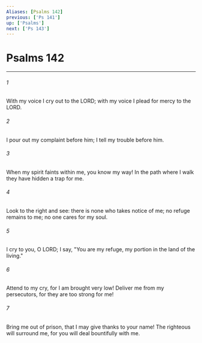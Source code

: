 ```yaml
---
Aliases: [Psalms 142]
previous: ['Ps 141']
up: ['Psalms']
next: ['Ps 143']
---
```

# Psalms 142

***

 

###### 1 
With my voice I cry out to the LORD; 
 with my voice I plead for mercy to the LORD. 
 
 

###### 2 
I pour out my complaint before him; 
 I tell my trouble before him.
 
 

###### 3 
When my spirit faints within me, 
 you know my way! 
 In the path where I walk 
 they have hidden a trap for me. 
 
 

###### 4 
Look to the right and see: 
 there is none who takes notice of me; 
 no refuge remains to me; 
 no one cares for my soul.
 
 

###### 5 
I cry to you, O LORD; 
 I say, "You are my refuge, 
 my portion in the land of the living." 
 
 

###### 6 
Attend to my cry, 
 for I am brought very low! 
 Deliver me from my persecutors, 
 for they are too strong for me! 
 
 

###### 7 
Bring me out of prison, 
 that I may give thanks to your name! 
 The righteous will surround me, 
 for you will deal bountifully with me.
 
